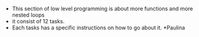 * This section of low level programming is about more functions and more nested loops
* it consist of 12 tasks.
* Each tasks has a specific instructions on how to go about it.
*Paulina
